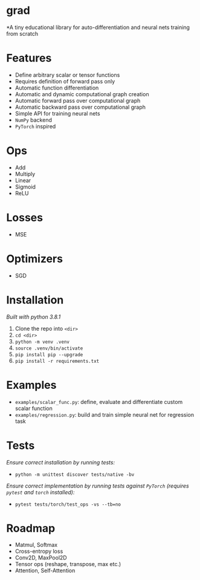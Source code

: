 # grad
*A tiny educational library for auto-differentiation and neural nets training from scratch

# Features
- Define arbitrary scalar or tensor functions
- Requires definition of forward pass only
- Automatic function differentiation
- Automatic and dynamic computational graph creation
- Automatic forward pass over computational graph
- Automatic backward pass over computational graph
- Simple API for training neural nets
- `NumPy` backend
- `PyTorch` inspired

# Ops
- Add
- Multiply
- Linear
- Sigmoid
- ReLU

# Losses
- MSE

# Optimizers
- SGD

# Installation
*Built with python 3.8.1*
1. Clone the repo into `<dir>`
2. `cd <dir>`
3. `python -m venv .venv`
4. `source .venv/bin/activate`
5. `pip install pip --upgrade`
6. `pip install -r requirements.txt`

# Examples
- `examples/scalar_func.py`: define, evaluate and differentiate custom scalar function
- `examples/regression.py`: build and train simple neural net for regression task 

# Tests
*Ensure correct installation by running tests:*  
- `python -m unittest discover tests/native -bv`  

*Ensure correct implementation by running tests against `PyTorch` (requires `pytest` and `torch` installed):*  
- `pytest tests/torch/test_ops -vs --tb=no`  

# Roadmap
- Matmul, Softmax
- Cross-entropy loss
- Conv2D, MaxPool2D
- Tensor ops (reshape, transpose, max etc.)
- Attention, Self-Attention
